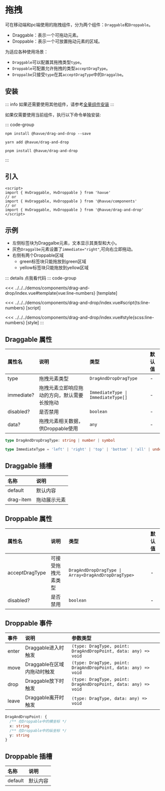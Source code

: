 # 拖拽

可在移动端和pc端使用的拖拽组件，分为两个组件：`Draggable`和`Droppable`。

* Draggable：表示一个可拖动元素。
* Droppable：表示一个可放置拖动元素的区域。

为适应各种使用场景：

* `Draggable`可以配置其拖拽类型`type`。
* `Droppable`可配置允许拖拽的类型`acceptDragType`。
* `Droppalbe`只接受`type`在其`acceptDragType`中的`Draggalbe`。

## 安装

::: info
如果还需要使用其他组件，请参考[全量组件安装](./index.md)
:::

如果仅需要使用当前组件，执行以下命令单独安装:

::: code-group

```shell [npm]
npm install @havue/drag-and-drop --save
```

```shell [yarn]
yarn add @havue/drag-and-drop
```

```shell [pnpm]
pnpm install @havue/drag-and-drop
```

:::

## 引入

```vue
<script>
import { HvDraggable, HvDroppable } from 'havue'
// or 
import { HvDraggable, HvDroppable } from '@havue/components'
// or
import { HvDraggable, HvDroppable } from '@havue/drag-and-drop'
</script>
```

## 示例

* 左侧标签块为Draggalbe元素，文本显示其类型和大小。
* 灰色`Draggalbe`元素设置了`immediate="right"`,可向右立即拖动。
* 右侧有两个Droppable区域
  * green标签块只能拖放到green区域
  * yellow标签块只能拖放到yellow区域

<script setup lang="ts">
import Demo from '@/components/drag-and-drop/index.vue'
</script>

<Demo></Demo>

::: details 点我看代码
::: code-group

<<< ../../../demos/components/drag-and-drop/index.vue#template{vue:line-numbers} [template]

<<< ../../../demos/components/drag-and-drop/index.vue#script{ts:line-numbers} [script]

<<< ../../../demos/components/drag-and-drop/index.vue#style{scss:line-numbers} [style]
:::

## Draggable 属性

|  属性名   |        说明         |      类型      |    默认值     |
| :------- | :------------------ | :-------------| :----------- |
| type     | 拖拽元素类型         | `DragAndDropDragType`      | -            |
| immediate? | 拖拽元素立即响应拖动的方向，默认需要长按拖动   | `ImmediateType \| ImmediateType[]`      | -            |
| disabled? | 是否禁用             | `boolean`          | -            |
| data?     | 拖拽元素相关数据，供Droppable使用  | `any`    | -      |

```ts
type DragAndDropDragType: string | number | symbol

type ImmediateType = 'left' | 'right' | 'top' | 'bottom' | 'all' | undefined
```

## Draggable 插槽

|   名称       |        说明          |
| :----------- | :------------------ |
| default      | 默认内容             |
| drag-item    | 拖动展示元素         |

## Droppable 属性

|  属性名   |        说明         |      类型      |    默认值     |
| :------- | :------------------ | :-------------| :----------- |
| acceptDragType   | 可接受拖拽元素类型         | `DragAndDropDragType \| Array<DragAndDropDragType>` | - |
| disabled? <Badge type="tip" text="^1.2.0" />| 是否禁用             | `boolean`          | -            |

## Droppable 事件

|    事件    |        说明               |            参数类型                  |
| :--------- | :----------------------- | :------------------------------------|
| enter     | Draggable进入时触发        | `(type: DragType, point: DragAndDropPoint, data: any) => void`    |
| move      | Draggable在区域内拖动时触发 | `(type: DragType, point: DragAndDropPoint, data: any) => void`    |
| drop      | Draggable放下时触发        | `(type: DragType, point: DragAndDropPoint, data: any) => void`     |
| leave     | Draggable离开时触发        | `(type: DragType, data: any) => void`                            |

```ts
DragAndDropPoint: {
  /** 在Droppable中的横坐标 */
  x: string
  /** 在Droppable中的纵坐标 */
  y: string
}
```

## Droppable 插槽

|   名称       |        说明          |
| :----------- | :------------------ |
| default      | 默认内容             |
